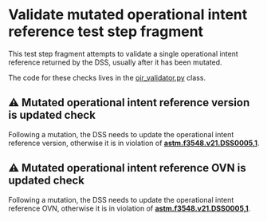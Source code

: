 # Validate mutated operational intent reference test step fragment

This test step fragment attempts to validate a single operational intent reference returned by the DSS,
usually after it has been mutated.

The code for these checks lives in the [oir_validator.py](../../../validators/oir_validator.py) class.

## ⚠️ Mutated operational intent reference version is updated check

Following a mutation, the DSS needs to update the operational intent reference version, otherwise it is in violation of **[astm.f3548.v21.DSS0005,1](../../../../../../../requirements/astm/f3548/v21.md)**.

## ⚠️ Mutated operational intent reference OVN is updated check

Following a mutation, the DSS needs to update the operational intent reference OVN, otherwise it is in violation of **[astm.f3548.v21.DSS0005,1](../../../../../../../requirements/astm/f3548/v21.md)**.
